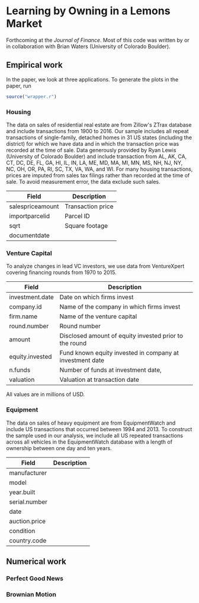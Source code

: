 # Learning by Owning in a Lemons Market

Forthcoming at the  *Journal of Finance*. Most of this code was written by or in collaboration with Brian Waters (University of Colorado Boulder).

## Empirical work
In the paper, we look at three applications. To generate the plots in the paper, run
```R
source("wrapper.r")
```

### Housing 
The data on sales of residential real estate are from Zillow's ZTrax database and include transactions from 1900 to 2016. Our sample includes all repeat transactions of single-family, detached homes in 31 US states (including the district) for which we have data and in which the transaction price was recorded at the time of sale. Data generously provided by Ryan Lewis (University of Colorado Boulder) and include transaction from AL, AK, CA, CT, DC, DE, FL, GA, HI, IL, IN, LA, ME, MD, MA, MI, MN, MS, NH, NJ, NY, NC, OH, OR, PA, RI, SC, TX, VA, WA, and WI. For many housing transactions, prices are imputed from sales tax filings rather than recorded at the time of sale. To avoid measurement error, the data exclude such sales. 

Field | Description
----- | -----------
salespriceamount | Transaction price
importparcelid | Parcel ID
sqrt | Square footage
documentdate |

### Venture Capital 
To analyze changes in lead VC investors, we use data from VentureXpert covering financing rounds from 1970 to 2015.


Field | Description
----- | -----------
investment.date | Date on which firms invest
company.id | Name of the company in which firms invest
firm.name | Name of the venture capital
round.number | Round number
amount | Disclosed amount of equity invested prior to the round
equity.invested | Fund known equity invested in company at investment date 
n.funds | Number of funds at investment date,
valuation | Valuation at transaction date 

All values are in millions of USD.

### Equipment

The data on sales of heavy equipment are from EquipmentWatch and include US transactions that occurred between 1994 and 2013. To construct the sample used in our analysis, we include all US repeated transactions across all vehicles in the EquipmentWatch database with a length of ownership between one day and ten years. 

Field | Description
----- | -----------
manufacturer | 
model | 
year.built | 
serial.number | 
date | 
auction.price | 
condition | 
country.code | 


## Numerical work

### Perfect Good News

### Brownian Motion

